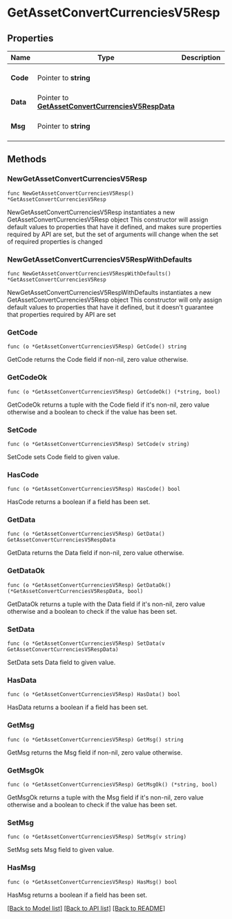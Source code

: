 # GetAssetConvertCurrenciesV5Resp

## Properties

Name | Type | Description | Notes
------------ | ------------- | ------------- | -------------
**Code** | Pointer to **string** |  | [optional] [default to ""]
**Data** | Pointer to [**GetAssetConvertCurrenciesV5RespData**](GetAssetConvertCurrenciesV5RespData.md) |  | [optional] 
**Msg** | Pointer to **string** |  | [optional] [default to ""]

## Methods

### NewGetAssetConvertCurrenciesV5Resp

`func NewGetAssetConvertCurrenciesV5Resp() *GetAssetConvertCurrenciesV5Resp`

NewGetAssetConvertCurrenciesV5Resp instantiates a new GetAssetConvertCurrenciesV5Resp object
This constructor will assign default values to properties that have it defined,
and makes sure properties required by API are set, but the set of arguments
will change when the set of required properties is changed

### NewGetAssetConvertCurrenciesV5RespWithDefaults

`func NewGetAssetConvertCurrenciesV5RespWithDefaults() *GetAssetConvertCurrenciesV5Resp`

NewGetAssetConvertCurrenciesV5RespWithDefaults instantiates a new GetAssetConvertCurrenciesV5Resp object
This constructor will only assign default values to properties that have it defined,
but it doesn't guarantee that properties required by API are set

### GetCode

`func (o *GetAssetConvertCurrenciesV5Resp) GetCode() string`

GetCode returns the Code field if non-nil, zero value otherwise.

### GetCodeOk

`func (o *GetAssetConvertCurrenciesV5Resp) GetCodeOk() (*string, bool)`

GetCodeOk returns a tuple with the Code field if it's non-nil, zero value otherwise
and a boolean to check if the value has been set.

### SetCode

`func (o *GetAssetConvertCurrenciesV5Resp) SetCode(v string)`

SetCode sets Code field to given value.

### HasCode

`func (o *GetAssetConvertCurrenciesV5Resp) HasCode() bool`

HasCode returns a boolean if a field has been set.

### GetData

`func (o *GetAssetConvertCurrenciesV5Resp) GetData() GetAssetConvertCurrenciesV5RespData`

GetData returns the Data field if non-nil, zero value otherwise.

### GetDataOk

`func (o *GetAssetConvertCurrenciesV5Resp) GetDataOk() (*GetAssetConvertCurrenciesV5RespData, bool)`

GetDataOk returns a tuple with the Data field if it's non-nil, zero value otherwise
and a boolean to check if the value has been set.

### SetData

`func (o *GetAssetConvertCurrenciesV5Resp) SetData(v GetAssetConvertCurrenciesV5RespData)`

SetData sets Data field to given value.

### HasData

`func (o *GetAssetConvertCurrenciesV5Resp) HasData() bool`

HasData returns a boolean if a field has been set.

### GetMsg

`func (o *GetAssetConvertCurrenciesV5Resp) GetMsg() string`

GetMsg returns the Msg field if non-nil, zero value otherwise.

### GetMsgOk

`func (o *GetAssetConvertCurrenciesV5Resp) GetMsgOk() (*string, bool)`

GetMsgOk returns a tuple with the Msg field if it's non-nil, zero value otherwise
and a boolean to check if the value has been set.

### SetMsg

`func (o *GetAssetConvertCurrenciesV5Resp) SetMsg(v string)`

SetMsg sets Msg field to given value.

### HasMsg

`func (o *GetAssetConvertCurrenciesV5Resp) HasMsg() bool`

HasMsg returns a boolean if a field has been set.


[[Back to Model list]](../README.md#documentation-for-models) [[Back to API list]](../README.md#documentation-for-api-endpoints) [[Back to README]](../README.md)


